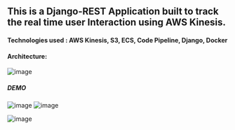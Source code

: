 ## This is a Django-REST Application built to track the real time user Interaction using AWS Kinesis. 

#### Technologies used :  AWS Kinesis, S3, ECS, Code Pipeline, Django, Docker

#### Architecture:
![image](https://user-images.githubusercontent.com/35525451/191226759-3a079c66-9af9-4f8b-a932-ee1fc21f9133.png)

##### DEMO

![image](https://user-images.githubusercontent.com/35525451/191232027-66409ab3-8335-4672-be90-76d38b12ec1c.png)
![image](https://user-images.githubusercontent.com/35525451/191232598-173078a5-635e-4bb4-a2a7-3950390b37e4.png)


![image](https://user-images.githubusercontent.com/35525451/191227369-4999195f-d7a5-42d2-85c1-2da9af145230.png)




